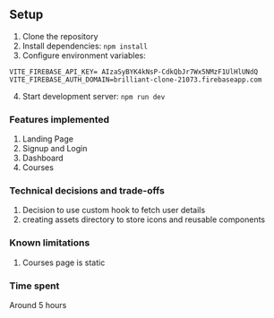 ## Setup

1. Clone the repository
2. Install dependencies: `npm install`
3. Configure environment variables:

```
VITE_FIREBASE_API_KEY= AIzaSyBYK4kNsP-CdkQbJr7Wx5NMzF1UlHlUNdQ
VITE_FIREBASE_AUTH_DOMAIN=brilliant-clone-21073.firebaseapp.com
```

4. Start development server: `npm run dev`

### Features implemented

1. Landing Page
2. Signup and Login
3. Dashboard
4. Courses

### Technical decisions and trade-offs

1. Decision to use custom hook to fetch user details
2. creating assets directory to store icons and reusable components

### Known limitations

1. Courses page is static

### Time spent

Around 5 hours
